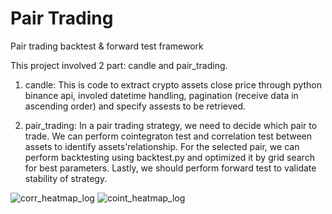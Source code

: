 # Pair Trading
Pair trading backtest &amp; forward test framework

This project involved 2 part: candle and pair_trading. 

1. candle:
This is code to extract crypto assets close price through python binance api, involed datetime handling, pagination (receive data in ascending order) and specify assests to be retrieved.

2. pair_trading:
In a pair trading strategy, we need to decide which pair to trade. We can perform cointegraton test and correlation test between assets to identify assets'relationship. For the selected pair, we can perform backtesting using backtest.py and optimized it by grid search for best parameters. Lastly, we should perform forward test to validate stability of strategy.


![corr_heatmap_log](https://github.com/user-attachments/assets/5815ec18-e094-4483-ab82-6ecdf4588bd5)
![coint_heatmap_log](https://github.com/user-attachments/assets/5e36d49d-7c16-4c15-9dbf-afedf849af34)

